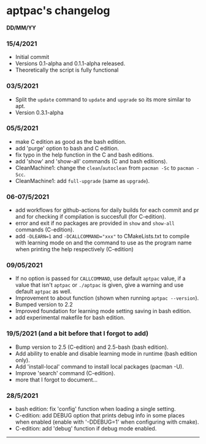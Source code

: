 # aptpac's changelog
**DD/MM/YY**

### 15/4/2021
- Initial commit
- Versions 0.1-alpha and 0.1.1-alpha released.
- Theoretically the script is fully functional
### 03/5/2021
- Split the `update` command to `update` and `upgrade` so its more similar to apt.
- Version 0.3.1-alpha
### 05/5/2021
- make C edition as good as the bash edition.
- add 'purge' option to bash and C edition.
- fix typo in the help function in the C and bash editions.
- add 'show' and 'show-all' commands (C and bash editions).
- CleanMachine1: change the `clean`/`autoclean` from `pacman -Sc` to `pacman -Scc`.
- CleanMachine1: add `full-upgrade` (same as `upgrade`).
### 06-07/5/2021
- add workflows for github-actions for daily builds for each commit and pr and for checking if compilation is succesfull (for C-edition).
- error and exit if no packages are provided in `show` and `show-all` commands (C-edition).
- add `-DLEARN=1` and `-DCALLCOMMAND="xxx"` to CMakeLists.txt to compile with learning mode on and the command to use as the program name when printing the help respectively (C-edition)
### 09/05/2021
- If no option is passed for `CALLCOMMAND`, use default `aptpac` value, if a value that isn't `aptpac` or `./aptpac` is given, give a warning and use default `aptpac` as well.
- Improvement to about function (shown when running `aptpac --version`).
- Bumped version to 2.2
- Improved foundation for learning mode setting saving in bash edition.
- add experimental makefile for bash edition.
### 19/5/2021 (and a bit before that I forgot to add)
- Bump version to 2.5 (C-edition) and 2.5-bash (bash edition).
- Add ability to enable and disable learning mode in runtime (bash edition only).
- Add 'install-local' command to install local packages (pacman -U).
- Improve 'search' command (C-edition).
- more that I forgot to document...
### 28/5/2021
- bash edition: fix 'config' function when loading a single setting.
- C-edition: add DEBUG option that prints debug info in some places when enabled (enable with '-DDEBUG=1' when configuring with cmake).
- C-edition: add 'debug' function if debug mode enabled.
<hr>

